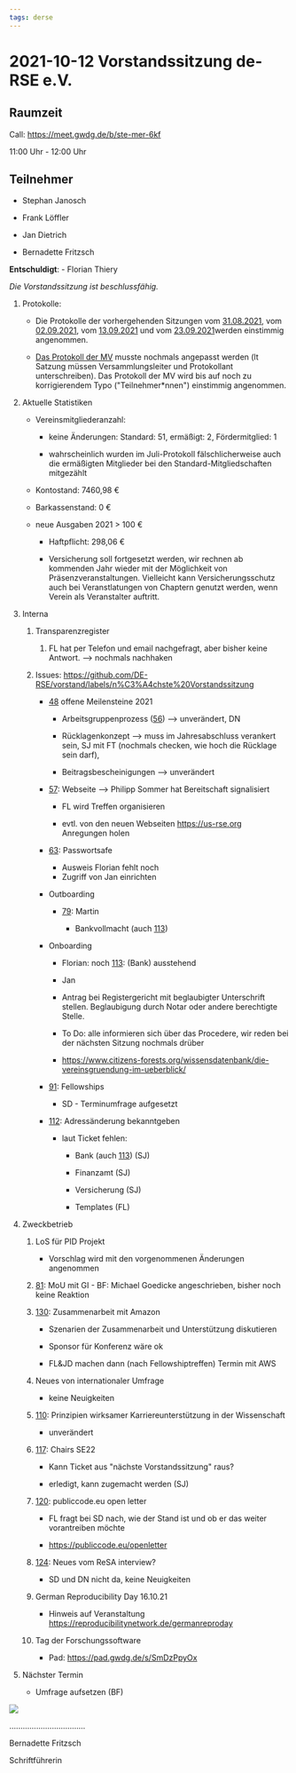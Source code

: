 ```yaml
---
tags: derse
---
```


2021-10-12 Vorstandssitzung de-RSE e.V.
=======================================

Raumzeit
--------

Call: https://meet.gwdg.de/b/ste-mer-6kf

11:00 Uhr - 12:00 Uhr

Teilnehmer
----------

-   Stephan Janosch

-   Frank Löffler

-   Jan Dietrich

-   Bernadette Fritzsch

**Entschuldigt**: - Florian Thiery

*Die Vorstandssitzung ist beschlussfähig.*

1.  Protokolle:

    -   Die Protokolle der vorhergehenden Sitzungen vom [31.08.2021](https://github.com/DE-RSE/protokolle/blob/master/Vorstandssitzungen/Protokoll-Vorstand-deRSE-2021-08-31.md), 
        vom [02.09.2021​](https://github.com/DE-RSE/protokolle/blob/master/Vorstandssitzungen/Protokoll-Vorstand-deRSE-2021-09-02.md), vom
        [13.09.2021](https://github.com/DE-RSE/protokolle/blob/master/Vorstandssitzungen/Protokoll-Vorstand-deRSE-2021-09-13.md) und vom
        [23.09.2021​](https://github.com/DE-RSE/protokolle/blob/master/Vorstandssitzungen/Protokoll-Vorstand-deRSE-2021-09-23.md) werden
        einstimmig angenommen.

    -   [Das Protokoll der
        MV](https://github.com/DE-RSE/protokolle/blob/master/Mitgliederversammlungen/MV-deRSE-2021-09-15.md)
        musste nochmals angepasst werden (lt Satzung müssen Versammlungsleiter
        und Protokollant unterschreiben). Das Protokoll der MV wird bis auf noch zu korrigierendem Typo ("Teilnehmer\*nnen") einstimmig angenommen. 

2.  Aktuelle Statistiken

    -   Vereinsmitgliederanzahl:

        -   keine Änderungen: Standard: 51, ermäßigt: 2, Fördermitglied: 1

        -   wahrscheinlich wurden im Juli-Protokoll fälschlicherweise auch die ermäßigten Mitglieder
            bei den Standard-Mitgliedschaften mitgezählt

    -   Kontostand: 7460,98 €

    -   Barkassenstand: 0 €

    -   neue Ausgaben 2021 \> 100 €

        -   Haftpflicht: 298,06 €

        -   Versicherung soll fortgesetzt werden, wir rechnen ab kommenden Jahr wieder mit der Möglichkeit von Präsenzveranstaltungen. 
		Vielleicht kann Versicherungsschutz auch bei Veranstlatungen von Chaptern genutzt werden, wenn Verein als Veranstalter auftritt. 

3.  Interna

    1.  Transparenzregister

        1.  FL hat per Telefon und email nachgefragt, aber bisher keine Antwort. --> nochmals nachhaken

    2.  Issues:
        https://github.com/DE-RSE/vorstand/labels/n%C3%A4chste%20Vorstandssitzung

        -   [48](https://github.com/DE-RSE/vorstand/issues/48) offene
            Meilensteine 2021

            -   Arbeitsgruppenprozess
                ([56](https://github.com/DE-RSE/vorstand/issues/56)) --\>
                unverändert, DN

            -   Rücklagenkonzept --\> muss im Jahresabschluss verankert sein, SJ
                mit FT (nochmals checken, wie hoch die Rücklage sein darf),

            -   Beitragsbescheinigungen  --\> unverändert

        -   [57](https://github.com/DE-RSE/vorstand/issues/57): Webseite --\>
            Philipp Sommer hat Bereitschaft signalisiert

            -   FL wird Treffen organisieren

            -   evtl. von den neuen Webseiten https://us-rse.org Anregungen holen

        -   [63](https://github.com/DE-RSE/vorstand/issues/63): Passwortsafe

            -   Ausweis Florian fehlt noch
			-	Zugriff von Jan einrichten

        -   Outboarding

            -   [79](https://github.com/DE-RSE/vorstand/issues/79): Martin

                -   Bankvollmacht (auch
                    [113](https://github.com/DE-RSE/vorstand/issues/113))

        -   Onboarding

            -   Florian: noch  [113](https://github.com/DE-RSE/vorstand/issues/113): (Bank) ausstehend

            -   Jan

            -   Antrag bei Registergericht mit beglaubigter Unterschrift stellen. Beglaubigung durch Notar oder andere berechtigte Stelle. 

            -   To Do: alle informieren sich über das Procedere, wir reden bei der
                nächsten Sitzung nochmals drüber

            -   https://www.citizens-forests.org/wissensdatenbank/die-vereinsgruendung-im-ueberblick/

        -   [91](https://github.com/DE-RSE/vorstand/issues/91): Fellowships

            -   SD - Terminumfrage aufgesetzt

        -   [112](https://github.com/DE-RSE/vorstand/issues/112): Adressänderung
            bekanntgeben

            -   laut Ticket fehlen:

                -   Bank (auch
                    [113](https://github.com/DE-RSE/vorstand/issues/113)) (SJ)

                -   Finanzamt (SJ)

                -   Versicherung (SJ)

                -   Templates (FL)

4.  Zweckbetrieb

    1.  LoS für PID Projekt 

        -   Vorschlag wird mit den vorgenommenen Änderungen angenommen

    2.  [81](https://github.com/DE-RSE/vorstand/issues/81): MoU mit GI - BF:
        Michael Goedicke angeschrieben, bisher noch keine Reaktion

    3.  [130](https://github.com/DE-RSE/vorstand/issues/130): Zusammenarbeit mit
        Amazon

        -   Szenarien der Zusammenarbeit und Unterstützung diskutieren

        -   Sponsor für Konferenz wäre ok

        -   FL&JD machen dann (nach Fellowshiptreffen) Termin mit AWS

    4.  Neues von internationaler Umfrage

        -   keine Neuigkeiten

    5.  [110](https://github.com/DE-RSE/vorstand/issues/110): Prinzipien
        wirksamer Karriereunterstützung in der Wissenschaft

        -   unverändert

    6.  [117](https://github.com/DE-RSE/vorstand/issues/117): Chairs SE22

        -   Kann Ticket aus "nächste Vorstandssitzung" raus?

        -   erledigt, kann zugemacht werden (SJ)

    7.  [120](https://github.com/DE-RSE/vorstand/issues/120): publiccode.eu open
        letter

        -   FL fragt bei SD nach, wie der Stand ist und ob er das weiter
            vorantreiben möchte

        -   https://publiccode.eu/openletter

    8.  [124](https://github.com/DE-RSE/vorstand/issues/124): Neues vom ReSA
        interview?

        -   SD und DN nicht da, keine Neuigkeiten

    9.  German Reproducibility Day 16.10.21

        -   Hinweis auf Veranstaltung https://reproducibilitynetwork.de/germanreproday

    10. Tag der Forschungssoftware

        -   Pad: https://pad.gwdg.de/s/SmDzPpyOx

5.  Nächster Termin

    -   Umfrage aufsetzen (BF)
	
![](spacer.jpg)

..................................

Bernadette Fritzsch

Schriftführerin
